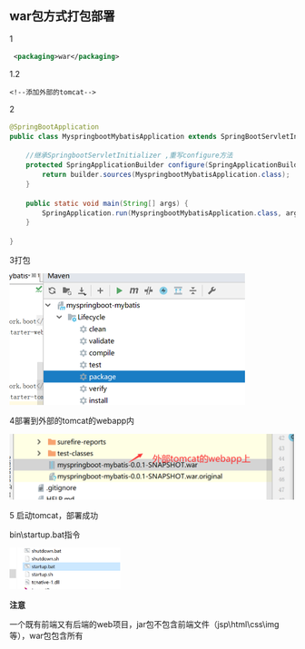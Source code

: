 ## war包方式打包部署

1

```xml
 <packaging>war</packaging>
```



1.2

```
<!--添加外部的tomcat-->

```





2

```java
@SpringBootApplication
public class MyspringbootMybatisApplication extends SpringBootServletInitializer {

    //继承SpringbootServletInitializer ,重写configure方法
    protected SpringApplicationBuilder configure(SpringApplicationBuilder builder) {
        return builder.sources(MyspringbootMybatisApplication.class);
    }

    public static void main(String[] args) {
        SpringApplication.run(MyspringbootMybatisApplication.class, args);
    }

}

```



3打包 

<img src="../img/image-20200629195527399.png" alt="image-20200629195527399" style="zoom:50%;" />



4部署到外部的tomcat的webapp内

<img src="../img/image-20200629195656565.png" alt="image-20200629195656565" style="zoom:50%;" />



5 启动tomcat，部署成功

bin\startup.bat指令

<img src="../img/image-20200629195757542.png" alt="image-20200629195757542" style="zoom:33%;" />



**注意**

一个既有前端又有后端的web项目，jar包不包含前端文件（jsp\html\css\img等），war包包含所有